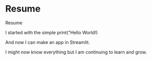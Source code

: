 # Resume
Resume


I started with the simple 
print("Hello World!)

And now I can make an app in Streamlit. 

I might now know everything but I am continuing to learn and grow.

